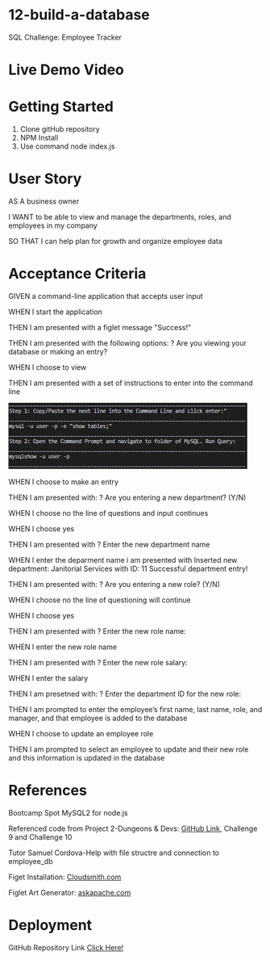 # 12-build-a-database
SQL Challenge: Employee Tracker

# Live Demo Video


# Getting Started

1. Clone gitHub repository
2. NPM Install
3. Use command node index.js


# User Story

AS A business owner

I WANT to be able to view and manage the departments, roles, and employees in my company

SO THAT I can help plan for growth and organize employee data

# Acceptance Criteria

GIVEN a command-line application that accepts user input

WHEN I start the application

THEN I am presented with a figlet message "Success!"

THEN I am presented with the following options: ? Are you viewing your database or making an entry? 

WHEN I choose to view 

THEN I am presented with a set of instructions to enter into the command line

![alt text](assets/viewDB.png)

WHEN I choose to make an entry

THEN I am presented with: ? Are you entering a new department? (Y/N)

WHEN I choose no the line of questions and input continues

WHEN I choose yes 

THEN I am presented with ? Enter the new department name

WHEN I enter the deparment name i am presented with Inserted new department: Janitorial Services with ID: 11
Successful department entry!

THEN I am presented with: ? Are you entering a new role? (Y/N)

WHEN I choose no the line of questioning will continue

WHEN I choose yes 

THEN I am presented with ? Enter the new role name:

WHEN I enter the new role name

THEN I am presented with ? Enter the new role salary:

WHEN I enter the salary

THEN I am presetned with: ? Enter the department ID for the new role:

THEN I am prompted to enter the employee’s first name, last name, role, and manager, and that employee is added to the database

WHEN I choose to update an employee role

THEN I am prompted to select an employee to update and their new role and this information is updated in the database

# References 

Bootcamp Spot MySQL2 for node.js

Referenced code from Project 2-Dungeons & Devs: [GitHub Link](https://github.com/Maximilian93B/DungeonsAndDevs.git), Challenge 9 and Challenge 10

Tutor Samuel Cordova-Help with file structre and connection to employee_db

Figet Installation: [Cloudsmith.com](https://cloudsmith.com/navigator/npm/figlet?source=infosec-jobs.com&utm_term=&utm_campaign=&utm_source=google&utm_medium=cpc&hsa_acc=2785245595&hsa_cam=20960539431&hsa_grp=&hsa_ad=&hsa_src=x&hsa_tgt=&hsa_kw=&hsa_mt=&hsa_net=adwords&hsa_ver=3&gad_source=2&gclid=CjwKCAiA0PuuBhBsEiwAS7fsNWWi1hbv-sETlRUKu6WEwwsq3gBUYMxYA7ixmYlnZNLH4yIsyquGshoCl_YQAvD_BwE)

Figlet Art Generator: [askapache.com](https://www.askapache.com/online-tools/figlet-ascii/)

# Deployment

GitHub Repository Link [Click Here!](https://)